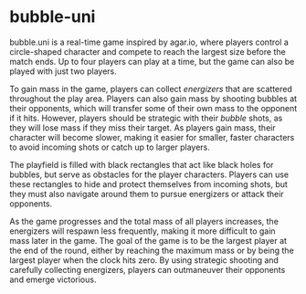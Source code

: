 # bubble-uni

bubble.uni is a real-time game inspired by agar.io, where players control a circle-shaped character and compete to reach the largest size before the match ends. Up to four players can play at a time, but the game can also be played with just two players.

To gain mass in the game, players can collect *energizers* that are scattered throughout the play area. Players can also gain mass by shooting bubbles at their opponents, which will transfer some of their own mass to the opponent if it hits. However, players should be strategic with their *bubble* shots, as they will lose mass if they miss their target. As players gain mass, their character will become slower, making it easier for smaller, faster characters to avoid incoming shots or catch up to larger players.

The playfield is filled with black rectangles that act like black holes for bubbles, but serve as obstacles for the player characters. Players can use these rectangles to hide and protect themselves from incoming shots, but they must also navigate around them to pursue energizers or attack their opponents.

As the game progresses and the total mass of all players increases, the energizers will respawn less frequently, making it more difficult to gain mass later in the game. The goal of the game is to be the largest player at the end of the round, either by reaching the maximum mass or by being the largest player when the clock hits zero. By using strategic shooting and carefully collecting energizers, players can outmaneuver their opponents and emerge victorious.
